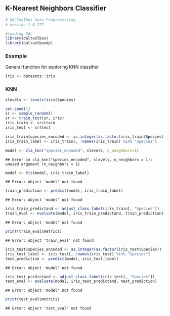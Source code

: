 ## K-Nearest Neighbors Classifier



``` r
# DALToolbox Data Preprocessing
# version 1.0.777

#loading DAL
library(daltoolbox) 
library(daltoolboxdp)
```

### Example
General function for exploring KNN classifier


``` r
iris <- datasets::iris
```

### KNN


``` r
slevels <- levels(iris$Species)

set.seed(1)
sr <- sample_random()
sr <- train_test(sr, iris)
iris_train <- sr$train
iris_test <- sr$test

iris_train$species_encoded <- as.integer(as.factor(iris_train$Species))
iris_train_label <- iris_train[, !names(iris_train) %in% "Species"]

model <- cla_knn("species_encoded", slevels, n_neighbors=1)
```

```
## Error in cla_knn("species_encoded", slevels, n_neighbors = 1): unused argument (n_neighbors = 1)
```

``` r
model <- fit(model, iris_train_label)
```

```
## Error: object 'model' not found
```

``` r
train_prediction <- predict(model, iris_train_label)
```

```
## Error: object 'model' not found
```

``` r
iris_train_predictand <- adjust_class_label(iris_train[, "Species"])
train_eval <- evaluate(model, iris_train_predictand, train_prediction)
```

```
## Error: object 'model' not found
```

``` r
print(train_eval$metrics)
```

```
## Error: object 'train_eval' not found
```

``` r
iris_test$species_encoded <- as.integer(as.factor(iris_test$Species))
iris_test_label <- iris_test[, !names(iris_test) %in% "Species"]
test_prediction <- predict(model, iris_test_label)
```

```
## Error: object 'model' not found
```

``` r
iris_test_predictand <- adjust_class_label(iris_test[, "Species"])
test_eval <- evaluate(model, iris_test_predictand, test_prediction)
```

```
## Error: object 'model' not found
```

``` r
print(test_eval$metrics)
```

```
## Error: object 'test_eval' not found
```
